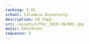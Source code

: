 ```yaml
---
ranking: 1-15
school: Columbia University
description: US Top3
src: /assets/offer_2018-19/005.jpg
major: Education
sequence: 5
---
```


